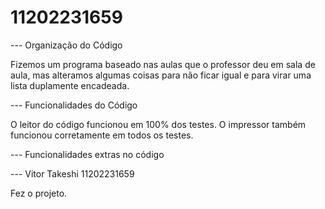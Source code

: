 # 11202231659

--- Organização do Código

Fizemos um programa baseado nas aulas que o professor deu em sala de aula, mas alteramos algumas coisas para não ficar igual e para virar uma lista duplamente encadeada.


--- Funcionalidades do Código

O leitor do código funcionou em 100% dos testes.
O impressor também funcionou corretamente em todos os testes.

--- Funcionalidades extras no código




--- Vitor Takeshi 11202231659

Fez o projeto.
